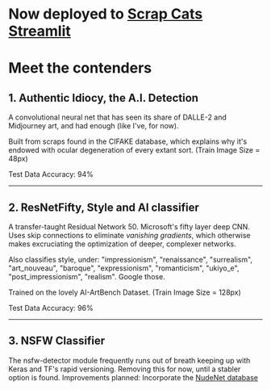 # Now deployed to [Scrap Cats Streamlit](https://scrap-cats.streamlit.app/)
# Meet the contenders 
## 1. Authentic Idiocy, the A.I. Detection
A convolutional neural net that has seen its share of DALLE-2 and Midjourney art, and had enough (like I've, for now).

Built from scraps found in the CIFAKE database, which explains why it's endowed with ocular degeneration of every extant sort. (Train Image Size = 48px)

Test Data Accuracy: 94%

---
## 2. ResNetFifty, Style and AI classifier
A transfer-taught Residual Network 50. Microsoft's fifty layer deep CNN. Uses skip connections to eliminate *vanishing gradients*, which otherwise makes excruciating the optimization of deeper, complexer networks. 

Also classifies style, under: "impressionism", "renaissance", "surrealism", "art_nouveau", "baroque", "expressionism", "romanticism", "ukiyo_e", "post_impressionism", "realism". Google those.

Trained on the lovely AI-ArtBench Dataset. (Train Image Size = 128px)

Test Data Accuracy: 96%

---
## 3. NSFW Classifier
The nsfw-detector module frequently runs out of breath keeping up with Keras and TF's rapid versioning. Removing this for now, until a stabler option is found.
Improvements planned: Incorporate the [NudeNet database](https://archive.org/details/NudeNet_classifier_dataset_v1)
